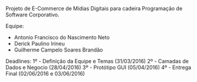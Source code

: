 Projeto de E-Commerce de Mídias Digitais para cadeira Programação de Software Corporativo.

Equipe:
 - Antonio Francisco do Nascimento Neto
 - Derick Paulino Irineu
 - Guilherme Campelo Soares Brandão
 
 Deadlines:
 1º - Definição da Equipe e Temas (31/03/2016)
 2º - Camadas de Dados e Negocio (28/04/2016)
 3º - Protótipo GUI (05/04/2016)
 4º - Entrega Final (02/06/2016 e 03/06/2016)

